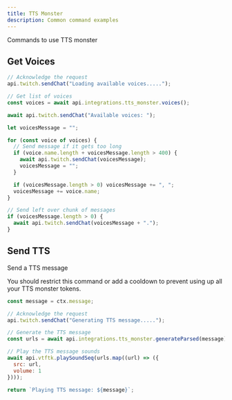 ```yaml
---
title: TTS Monster
description: Common command examples
---
```


Commands to use TTS monster

## Get Voices

```js
// Acknowledge the request
api.twitch.sendChat("Loading available voices.....");

// Get list of voices
const voices = await api.integrations.tts_monster.voices();

await api.twitch.sendChat("Available voices: ");

let voicesMessage = "";

for (const voice of voices) {
  // Send message if it gets too long
  if (voice.name.length + voicesMessage.length > 400) {
    await api.twitch.sendChat(voicesMessage);
    voicesMessage = "";
  }

  if (voicesMessage.length > 0) voicesMessage += ", ";
  voicesMessage += voice.name;
}

// Send left over chunk of messages
if (voicesMessage.length > 0) {
  await api.twitch.sendChat(voicesMessage + ".");
}
```

## Send TTS 

Send a TTS message

You should restrict this command or add a cooldown to prevent using up all your 
TTS monster tokens.

```js
const message = ctx.message;

// Acknowledge the request
api.twitch.sendChat("Generating TTS message.....");

// Generate the TTS message
const urls = await api.integrations.tts_monster.generateParsed(message);

// Play the TTS message sounds
await api.vtftk.playSoundSeq(urls.map((url) => ({
  src: url,
  volume: 1
})));

return `Playing TTS message: ${message}`;
```